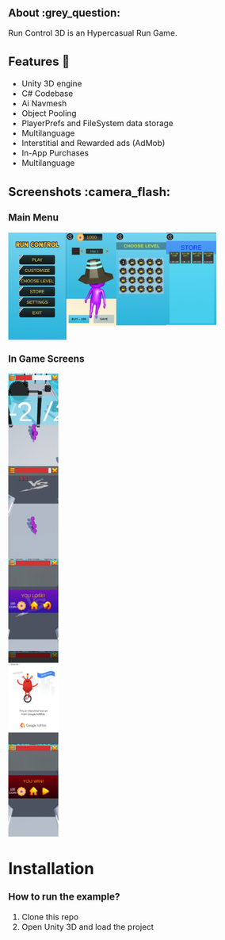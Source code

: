 




<h2>
  About :grey_question:
</h2>
<p><font size="3">
  Run Control 3D is an Hypercasual Run Game.
</p>


<h2>Features 📱</h2>
<ul>
  <li>Unity 3D engine</li>
  <li>C# Codebase</li>
  <li>Ai Navmesh</li>
  <li>Object Pooling</li>
  <li>PlayerPrefs and FileSystem data storage</li>
  <li>Multilanguage</li>
  <li>Interstitial and Rewarded ads (AdMob)</li>
  <li>In-App Purchases</li>
  <li>Multilanguage</li>
</ul>
<h2>
  Screenshots :camera_flash:
</h2>
<h3>Main Menu</h3>
<div style="display:flex;">
    <img src="./images/1.png" alt="Onboard1" width="23.3%" height="23.3%">
    <img src="./images/2.png" alt="Onboard2" width="20%" height="20%">
    <img src="./images/3.png" alt="Onboard3" width="20%" height="20%">
    <img src="./images/5.png" alt="Onboard4" width="20%" height="20%">
</div>
<h3>In Game Screens</h3>
<div style="display:flex; flex-direction:column;">
    <img src="./images/_1.png" alt="Ingame1" width="20%" height="20%">
    <img src="./images/_2.png" alt="Ingame2" width="20%" height="20%">
    <img src="./images/_3.png" alt="Ingame3" width="20%" height="20%">
    <img src="./images/_4.png" alt="Ingame4" width="20%" height="20%">
    <img src="./images/_5.png" alt="Ingame5" width="20%" height="20%">
</div>

<h1> Installation </h1>

### How to run the example?

1. Clone this repo
2. Open Unity 3D and load the project

